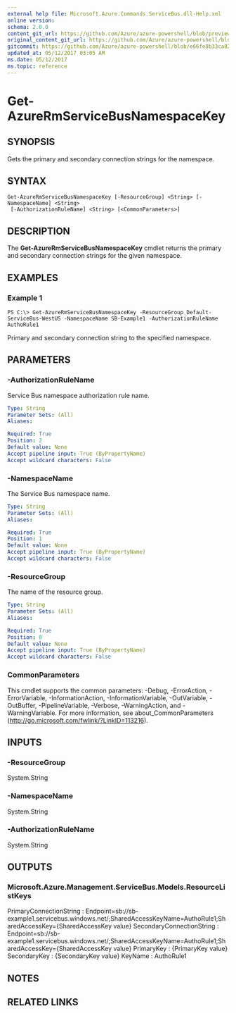 ```yaml
---
external help file: Microsoft.Azure.Commands.ServiceBus.dll-Help.xml
online version:
schema: 2.0.0
content_git_url: https://github.com/Azure/azure-powershell/blob/preview/src/ResourceManager/ServiceBus/Commands.ServiceBus/help/Get-AzureRmServiceBusNamespaceKey.md
original_content_git_url: https://github.com/Azure/azure-powershell/blob/preview/src/ResourceManager/ServiceBus/Commands.ServiceBus/help/Get-AzureRmServiceBusNamespaceKey.md
gitcommit: https://github.com/Azure/azure-powershell/blob/e66fe8b33ca829c1a5e79a1afb9209bd63ce094b
updated_at: 05/12/2017 03:05 AM
ms.date: 05/12/2017
ms.topic: reference
---
```


# Get-AzureRmServiceBusNamespaceKey

## SYNOPSIS
Gets the primary and secondary connection strings for the namespace.

## SYNTAX

```
Get-AzureRmServiceBusNamespaceKey [-ResourceGroup] <String> [-NamespaceName] <String>
 [-AuthorizationRuleName] <String> [<CommonParameters>]
```

## DESCRIPTION
The **Get-AzureRmServiceBusNamespaceKey** cmdlet returns the primary and secondary connection strings for the given namespace. 

## EXAMPLES

### Example 1
```
PS C:\> Get-AzureRmServiceBusNamespaceKey -ResourceGroup Default-ServiceBus-WestUS -NamespaceName SB-Example1 -AuthorizationRuleName AuthoRule1
```

Primary and secondary connection string to the specified namespace.

## PARAMETERS

### -AuthorizationRuleName
Service Bus namespace authorization rule name.

```yaml
Type: String
Parameter Sets: (All)
Aliases: 

Required: True
Position: 2
Default value: None
Accept pipeline input: True (ByPropertyName)
Accept wildcard characters: False
```

### -NamespaceName
The Service Bus namespace name.

```yaml
Type: String
Parameter Sets: (All)
Aliases: 

Required: True
Position: 1
Default value: None
Accept pipeline input: True (ByPropertyName)
Accept wildcard characters: False
```

### -ResourceGroup
The name of the resource group.

```yaml
Type: String
Parameter Sets: (All)
Aliases: 

Required: True
Position: 0
Default value: None
Accept pipeline input: True (ByPropertyName)
Accept wildcard characters: False
```

### CommonParameters
This cmdlet supports the common parameters: -Debug, -ErrorAction, -ErrorVariable, -InformationAction, -InformationVariable, -OutVariable, -OutBuffer, -PipelineVariable, -Verbose, -WarningAction, and -WarningVariable. For more information, see about_CommonParameters (http://go.microsoft.com/fwlink/?LinkID=113216).

## INPUTS

### -ResourceGroup
 System.String
 

### -NamespaceName
 System.String
 

### -AuthorizationRuleName
 System.String

## OUTPUTS

### Microsoft.Azure.Management.ServiceBus.Models.ResourceListKeys
PrimaryConnectionString   : Endpoint=sb://sb-example1.servicebus.windows.net/;SharedAccessKeyName=AuthoRule1;SharedAccessKey={SharedAccessKey value}
SecondaryConnectionString : Endpoint=sb://sb-example1.servicebus.windows.net/;SharedAccessKeyName=AuthoRule1;SharedAccessKey={SharedAccessKey value}
PrimaryKey                : {PrimaryKey value}
SecondaryKey              : {SecondaryKey value}
KeyName                   : AuthoRule1

## NOTES

## RELATED LINKS

